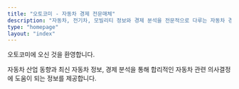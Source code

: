```yaml
---
title: "오토코미 - 자동차 경제 전문매체"
description: "자동차, 전기차, 모빌리티 정보와 경제 분석을 전문적으로 다루는 자동차 경제 전문매체입니다."
type: "homepage"
layout: "index"
---
```


오토코미에 오신 것을 환영합니다.

자동차 산업 동향과 최신 자동차 정보, 경제 분석을 통해 합리적인 자동차 관련 의사결정에 도움이 되는 정보를 제공합니다.
